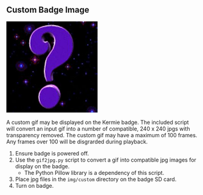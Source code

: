 ## Custom Badge Image

![Custom image question mark.](../Media/custom/locked.jpg)

A custom gif may be displayed on the Kermie badge. The included script will convert an input gif into a number of compatible, 240 x 240 jpgs with transparency removed. The custom gif may have a maximum of 100 frames. Any frames over 100 will be disgrarded during playback.

1. Ensure badge is powered off.
2. Use the `gif2jpg.py` script to convert a gif into compatible jpg images for display on the badge.
    - The Python Pillow library is a dependency of this script.
3. Place jpg files in the `img/custom` directory on the badge SD card.
4. Turn on badge.